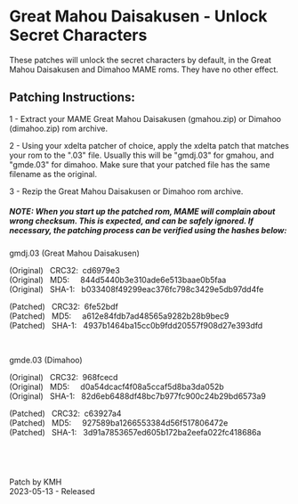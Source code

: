 # **Great Mahou Daisakusen - Unlock Secret Characters**

These patches will unlock the secret characters by default, in the Great Mahou Daisakusen and Dimahoo MAME roms. They have no other effect.

## Patching Instructions:

1 - Extract your MAME Great Mahou Daisakusen (gmahou.zip) or Dimahoo (dimahoo.zip) rom archive.

2 - Using your xdelta patcher of choice, apply the xdelta patch that matches your rom to the ".03" file. Usually this will be "gmdj.03" for gmahou, and "gmde.03" for dimahoo. Make sure that your patched file has the same filename as the original.

3 - Rezip the Great Mahou Daisakusen or Dimahoo rom archive.
  
  
##### NOTE: When you start up the patched rom, MAME will complain about wrong checksum. This is expected, and can be safely ignored. If necessary, the patching process can be verified using the hashes below:
  
gmdj.03 (Great Mahou Daisakusen)

(Original) &nbsp; CRC32:&nbsp; cd6979e3  
(Original) &nbsp; MD5:  &nbsp; &nbsp;   844d5440b3e310ade6e513baae0b5faa  
(Original) &nbsp; SHA-1: &nbsp; b033408f49299eac376fc798c3429e5db97dd4fe     
  
(Patched) &nbsp; CRC32:&nbsp; 6fe52bdf  
(Patched) &nbsp; MD5:  &nbsp; &nbsp;   a612e84fdb7ad48565a9282b28b9bec9  
(Patched) &nbsp;  SHA-1: &nbsp; 4937b1464ba15cc0b9fdd20557f908d27e393dfd  

&nbsp; &nbsp;  

gmde.03 (Dimahoo)

(Original) &nbsp; CRC32:&nbsp; 968fcecd  
(Original) &nbsp; MD5:  &nbsp; &nbsp;   d0a54dcacf4f08a5ccaf5d8ba3da052b  
(Original) &nbsp; SHA-1: &nbsp; 82d6eb6488df48bc7b977fc900c24b29bd6573a9  
  
(Patched) &nbsp; CRC32:&nbsp; c63927a4  
(Patched) &nbsp; MD5:  &nbsp; &nbsp;   927589ba1266553384d56f517806472e  
(Patched) &nbsp;  SHA-1: &nbsp; 3d91a7853657ed605b172ba2eefa022fc418686a  

## &nbsp;

Patch by KMH  
2023-05-13 - Released

